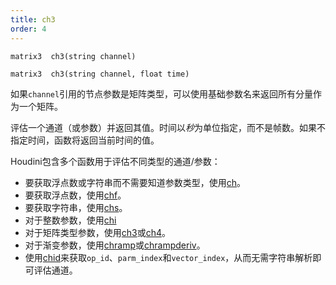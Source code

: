 ```yaml
---
title: ch3
order: 4
---
```


`matrix3  ch3(string channel)`

`matrix3  ch3(string channel, float time)`

如果`channel`引用的节点参数是矩阵类型，可以使用基础参数名来返回所有分量作为一个矩阵。

评估一个通道（或参数）并返回其值。时间以*秒*为单位指定，而不是帧数。如果不指定时间，函数将返回当前时间的值。

Houdini包含多个函数用于评估不同类型的通道/参数：

- 要获取浮点数或字符串而不需要知道参数类型，使用[ch](/zh-cn/houdini-vex/nodes/ch "评估一个通道（或参数）并返回其值。")。
- 要获取浮点数，使用[chf](/zh-cn/houdini-vex/nodes/chf "评估一个通道（或参数）并返回其值。")。
- 要获取字符串，使用[chs](/zh-cn/houdini-vex/nodes/chs "评估一个通道（或参数）并返回其值。")。
- 对于整数参数，使用[chi](/zh-cn/houdini-vex/nodes/chi "评估一个通道（或参数）并返回其值。")
- 对于矩阵类型参数，使用[ch3](/zh-cn/houdini-vex/nodes/ch3 "评估一个通道（或参数）并返回其值。")或[ch4](/zh-cn/houdini-vex/nodes/ch4 "评估一个通道（或参数）并返回其值。")。
- 对于渐变参数，使用[chramp](/zh-cn/houdini-vex/nodes/chramp "评估一个渐变参数并返回其值。")或[chrampderiv](/zh-cn/houdini-vex/nodes/chrampderiv "评估一个参数相对于位置的导数。")。
- 使用[chid](/zh-cn/houdini-vex/nodes/chid "解析通道字符串（或参数）并返回op_id、parm_index和vector_index。")来获取`op_id`、`parm_index`和`vector_index`，从而无需字符串解析即可评估通道。
